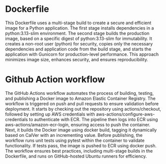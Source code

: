# Dockerfile
This Dockerfile uses a multi-stage build to create a secure and efficient image for a Python
application. The first stage installs dependencies in a python:3.13-slim environment. The second 
stage builds the production image, based on a specific digest of python:3.13-slim for immutability. 
It creates a non-root user (python) for security, copies only the necessary dependencies and 
application code from the build stage, and starts the application with Gunicorn for production-level 
performance. This approach minimizes image size, enhances security, and ensures reproducibility.

# Github Action workflow
The GitHub Actions workflow automates the process of building, testing, and publishing a Docker image 
to Amazon Elastic Container Registry. The workflow is triggered on push and pull requests to ensure 
validation before deployment. It starts by checking out the repository using actions/checkout, followed 
by setting up AWS credentials with aws-actions/configure-aws-credentials to authenticate with ECR. The 
pipeline then logs into ECR using aws-actions/amazon-ecr-login, ensuring access to push the container. 
Next, it builds the Docker image using docker build, tagging it dynamically based on CalVer with an 
incrementing value. Before publishing, the workflow runs unit tests using pytest within the container to 
validate functionality. If tests pass, the image is pushed to ECR using docker push. The workflow ensures 
best practices, including multi-stage builds in the Dockerfile, and runs on GitHub-hosted Ubuntu runners 
for efficiency. 
